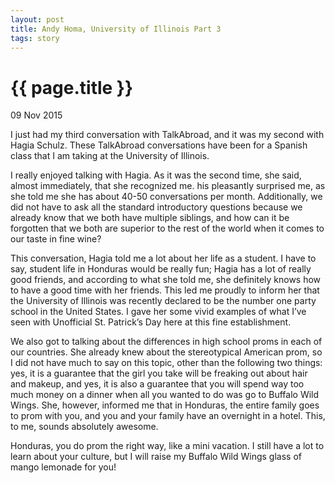 ```yaml
---
layout: post
title: Andy Homa, University of Illinois Part 3
tags: story
---
```


# {{ page.title }}

09 Nov 2015

I just had my third conversation with TalkAbroad, and it was my second with Hagia Schulz. These TalkAbroad conversations have been for a Spanish class that I am taking at the University of Illinois. 

I really enjoyed talking with Hagia. As it was the second time, she said, almost immediately, that she recognized me.  his pleasantly surprised me, as she told me she has about 40-50 conversations per month. Additionally, we did not have to ask all the standard introductory questions because we already know that we both have multiple siblings, and how can it be forgotten that we both are superior to the rest of the world when it comes to our taste in fine wine? 

This conversation, Hagia told me a lot about her life as a student. I have to say, student life in Honduras would be really fun; Hagia has a lot of really good friends, and according to what she told me, she definitely knows how to have a good time with her friends. This led me proudly to inform her that the University of Illinois was recently declared to be the number one party school in the United States.  I gave her some vivid examples of what I’ve seen with Unofficial St. Patrick’s Day here at this fine establishment. 

We also got to talking about the differences in high school proms in each of our countries. She already knew about the stereotypical American prom, so I did not have much to say on this topic, other than the following two things: yes, it is a guarantee that the girl you take will be freaking out about hair and makeup, and yes, it is also a guarantee that you will spend way too much money on a dinner when all you wanted to do was go to Buffalo Wild Wings. She, however, informed me that in Honduras, the entire family goes to prom with you, and you and your family have an overnight in a hotel. This, to me, sounds absolutely awesome. 

Honduras, you do prom the right way, like a mini vacation. I still have a lot to learn about your culture, but I will raise my Buffalo Wild Wings glass of mango lemonade for you!